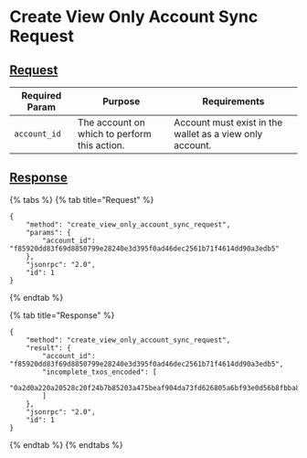 # Create View Only Account Sync Request

## [Request](https://github.com/mobilecoinofficial/full-service/blob/main/full-service/src/json\_rpc/v2/api/request.rs#L40)

| Required Param | Purpose                                      | Requirements                                             |
| -------------- | -------------------------------------------- | -------------------------------------------------------- |
| `account_id`   | The account on which to perform this action. | Account must exist in the wallet as a view only account. |

## [Response](https://github.com/mobilecoinofficial/full-service/blob/main/full-service/src/json\_rpc/v2/api/response.rs#L41)

{% tabs %}
{% tab title="Request" %}
```
{
    "method": "create_view_only_account_sync_request",
    "params": {
        "account_id": "f85920dd83f69d8850799e28240e3d395f0ad46dec2561b71f4614dd90a3edb5"
    },
    "jsonrpc": "2.0",
    "id": 1
}
```
{% endtab %}

{% tab title="Response" %}
```
{
    "method": "create_view_only_account_sync_request",
    "result": {
        "account_id": "f85920dd83f69d8850799e28240e3d395f0ad46dec2561b71f4614dd90a3edb5",
        "incomplete_txos_encoded": [
            "0a2d0a220a20528c20f24b7b85203a475beaf904da73fd626805a6bf93e0d56b8fbba87b9c3811086bc8567df7354e12220a209e715ba7c0ea72c650a4b9ff06777c8f860803332ce33d9caa4f13e413a8f3001a220a2060ebdd120439102051664ee8b45988d5e236d44da802b5a4b11019e0f859207c22560a54b279a140856590907927242871b62242486269b9ce51892ac91d91d187bd69fd90f59afbd30ccb805bd39c372ce8b24b2bd0eef6e4d97e5f0092d52c4ebbbb2c301bd6d25e1368ada8636c7978af2e20d6d40100"
        ]
    },
    "jsonrpc": "2.0",
    "id": 1
}
```
{% endtab %}
{% endtabs %}
